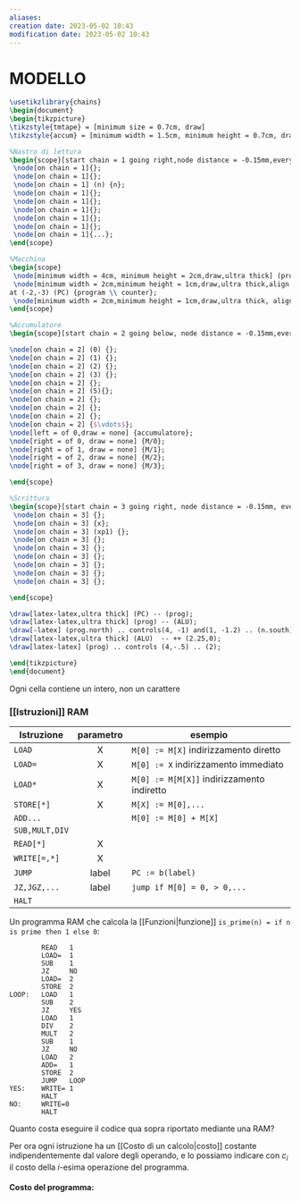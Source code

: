 ```yaml
---
aliases: 
creation date: 2023-05-02 10:43
modification date: 2023-05-02 10:43
---
```


# MODELLO

```tikz
\usetikzlibrary{chains}
\begin{document}
\begin{tikzpicture}
\tikzstyle{tmtape} = [minimum size = 0.7cm, draw]
\tikzstyle{accum} = [minimum width = 1.5cm, minimum height = 0.7cm, draw]

%Nastro di lettura
\begin{scope}[start chain = 1 going right,node distance = -0.15mm,every node/.style = {tmtape}]
 \node[on chain = 1]{};
 \node[on chain = 1]{};
 \node[on chain = 1] (n) {n};
 \node[on chain = 1]{};
 \node[on chain = 1]{};
 \node[on chain = 1]{};
 \node[on chain = 1]{};
 \node[on chain = 1]{};
 \node[on chain = 1]{...};
\end{scope}

%Macchina
\begin{scope}
 \node[minimum width = 4cm, minimum height = 2cm,draw,ultra thick] (prog) at (3,-3) {programma cablato};
 \node[minimum width = 2cm,minimum height = 1cm,draw,ultra thick,align = center] 
at (-2,-3) (PC) {program \\ counter};
 \node[minimum width = 2cm,minimum height = 1cm,draw,ultra thick, align = center] at (8,-3) (ALU) {Unità \\ aritmetica};
\end{scope}

%Accumulatore
\begin{scope}[start chain = 2 going below, node distance = -0.15mm,every node/.style = {accum}, shift ={(11,0)}]

\node[on chain = 2] (0) {};
\node[on chain = 2] (1) {};
\node[on chain = 2] (2) {};
\node[on chain = 2] (3) {};
\node[on chain = 2] {};
\node[on chain = 2] (5){};
\node[on chain = 2] {};
\node[on chain = 2] {};
\node[on chain = 2] {};
\node[on chain = 2] {$\vdots$};
\node[left = of 0,draw = none] {accumulatore};
\node[right = of 0, draw = none] {M/0};
\node[right = of 1, draw = none] {M/1};
\node[right = of 2, draw = none] {M/2};
\node[right = of 3, draw = none] {M/3};

\end{scope}

%Scrittura
\begin{scope}[start chain = 3 going right, node distance = -0.15mm, every node/.style = {tmtape}, shift = {(0,-6)}]
 \node[on chain = 3] {};
 \node[on chain = 3] {x};
 \node[on chain = 3] (xp1) {};
 \node[on chain = 3] {};
 \node[on chain = 3] {};
 \node[on chain = 3] {};
 \node[on chain = 3] {};
 \node[on chain = 3] {};
 \node[on chain = 3] {};

\end{scope}

\draw[latex-latex,ultra thick] (PC) -- (prog);
\draw[latex-latex,ultra thick] (prog) -- (ALU);
\draw[-latex] (prog.north) .. controls(4, -1) and(1, -1.2) .. (n.south);
\draw[latex-latex,ultra thick] (ALU)  -- ++ (2.25,0);
\draw[latex-latex] (prog) .. controls (4,-.5) .. (2);

\end{tikzpicture}
\end{document}
```

Ogni cella contiene un intero, non un carattere


### [[Istruzioni]] RAM


| Istruzione     | parametro | esempio                                    |
| -------------- |:---------:| ------------------------------------------ |
| `LOAD`         |     X     | `M[0] := M[X]` indirizzamento diretto      |
| `LOAD=`        |     X     | `M[0] := X` indirizzamento immediato       |
| `LOAD*`        |     X     | `M[0] := M[M[X]]` indirizzamento indiretto |
| `STORE[*]`     |     X     | `M[X] := M[0],...`                         |
| `ADD...`       |           | `M[0] := M[0] + M[X]`                      |
| `SUB,MULT,DIV` |           |                                            |
| `READ[*]`      |     X     |                                            |
| `WRITE[=,*]`   |     X     |                                            |
| `JUMP`         |   label   | `PC := b(label)`                           |
| `JZ,JGZ,...`   |   label   | `jump if M[0] = 0, > 0,...`                |
| `HALT`         |           |                                            | 

Un programma RAM che calcola la [[Funzioni|funzione]] `is_prime(n) = if n is prime then 1 else 0`:

```
		READ   1
		LOAD=  1
		SUB    1
		JZ     NO
		LOAD=  2
		STORE  2
LOOP:   LOAD   1
		SUB    2
		JZ     YES
		LOAD   1
		DIV    2
		MULT   2
		SUB    1
		JZ     NO
		LOAD   2
		ADD=   1
		STORE  2
		JUMP   LOOP
YES:    WRITE= 1
		HALT
NO:     WRITE=0
		HALT
```

Quanto costa eseguire il codice qua sopra riportato mediante una RAM?

Per ora ogni istruzione ha un [[Costo di un calcolo|costo]] costante indipendentemente dal valore degli operando, e lo possiamo indicare con $c_{i}$ il costo della $i$-esima operazione del programma.

#### Costo del programma: